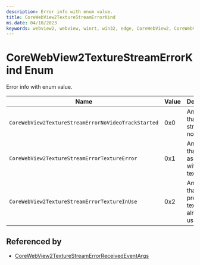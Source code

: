 ```yaml
---
description: Error info with enum value.
title: CoreWebView2TextureStreamErrorKind
ms.date: 04/10/2023
keywords: webview2, webview, winrt, win32, edge, CoreWebView2, CoreWebView2Controller, browser control, edge html, CoreWebView2TextureStreamErrorKind
---
```


# CoreWebView2TextureStreamErrorKind Enum

Error info with enum value.

| Name |  Value | Description |
|--|--|--|
|`CoreWebView2TextureStreamErrorNoVideoTrackStarted` | 0x0  |  An error that texture stream is not active.|
|`CoreWebView2TextureStreamErrorTextureError` | 0x1  |  An error that is associated with the texture.|
|`CoreWebView2TextureStreamErrorTextureInUse` | 0x2  |  An error that presenting texture is already in use.|


## Referenced by

- [CoreWebView2TextureStreamErrorReceivedEventArgs](corewebview2texturestreamerrorreceivedeventargs.md)
